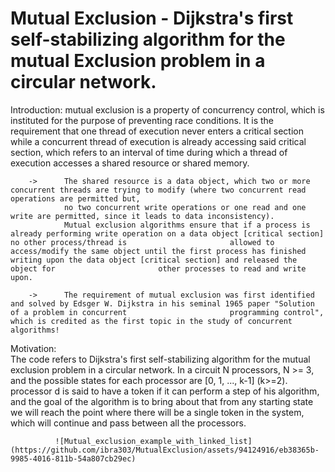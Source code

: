 # Mutual Exclusion - Dijkstra's first self-stabilizing algorithm for the mutual Exclusion problem in a circular network.

Introduction:
                mutual exclusion is a property of concurrency control, which is instituted for the purpose of preventing race conditions. 
                It is the requirement that one thread of execution never enters a critical section while a concurrent thread of execution is already accessing said critical                   section, which refers to an interval of time during which a thread of execution accesses a shared resource or shared memory.

        ->      The shared resource is a data object, which two or more concurrent threads are trying to modify (where two concurrent read operations are permitted but, 
                no two concurrent write operations or one read and one write are permitted, since it leads to data inconsistency).
                Mutual exclusion algorithms ensure that if a process is already performing write operation on a data object [critical section] no other process/thread is                       allowed to access/modify the same object until the first process has finished writing upon the data object [critical section] and released the object for                       other processes to read and write upon.

        ->      The requirement of mutual exclusion was first identified and solved by Edsger W. Dijkstra in his seminal 1965 paper "Solution of a problem in concurrent                       programming control", which is credited as the first topic in the study of concurrent algorithms!
              
Motivation:              
              The code refers to Dijkstra's first self-stabilizing algorithm for the mutual exclusion problem in a circular network.
              In a circuit N processors, N >= 3, and the possible states for each processor are [0, 1, ..., k-1] (k>=2).
              processor d is said to have a token if it can perform a step of his algorithm, and the goal of the algorithm is to bring about that from any
              starting state we will reach the point where there will be a single token in the system, which will continue and pass between all the processors.
              
              ![Mutual_exclusion_example_with_linked_list](https://github.com/ibra303/MutualExclusion/assets/94124916/eb38365b-9985-4016-811b-54a807cb29ec)
